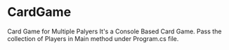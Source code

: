# CardGame
Card Game for Multiple Palyers
It's a Console Based Card Game. Pass the collection of Players in Main method under Program.cs file.
